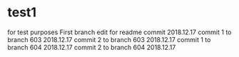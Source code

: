 # test1
for test purposes
First branch edit for readme
commit 2018.12.17
commit 1 to branch 603 2018.12.17 
commit 2 to branch 603 2018.12.17
commit 1 to branch 604 2018.12.17
commit 2 to branch 604 2018.12.17    